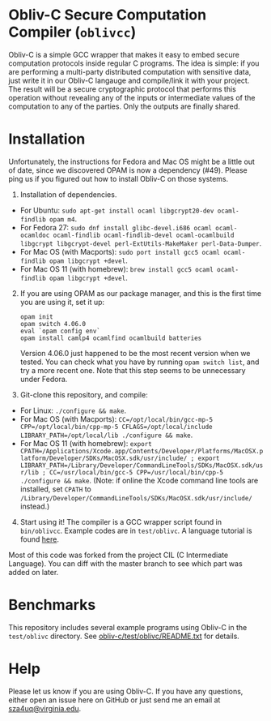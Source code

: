 Obliv-C Secure Computation Compiler (`oblivcc`)
===============================================

Obliv-C is a simple GCC wrapper that makes it easy to embed secure computation protocols inside regular C programs. The idea is simple: if you are performing a multi-party distributed computation with sensitive data, just write it in our Obliv-C langauge and compile/link it with your project. The result will be a secure cryptographic protocol that performs this operation without revealing any of the inputs or intermediate values of the computation to any of the parties. Only the outputs are finally shared.

# Installation
Unfortunately, the instructions for Fedora and Mac OS might be a little out of date, since we discovered OPAM is now a dependency (#49). Please ping us if you figured out how to install Obliv-C on those systems.

1. Installation of dependencies.
  * For Ubuntu: `sudo apt-get install ocaml libgcrypt20-dev ocaml-findlib opam m4`.
  * For Fedora 27: `sudo dnf install glibc-devel.i686 ocaml ocaml-ocamldoc ocaml-findlib ocaml-findlib-devel ocaml-ocamlbuild libgcrypt libgcrypt-devel perl-ExtUtils-MakeMaker perl-Data-Dumper`.
  * For Mac OS (with Macports): `sudo port install gcc5 ocaml ocaml-findlib opam libgcrypt +devel`.
  * For Mac OS 11 (with homebrew): `brew install gcc5 ocaml ocaml-findlib opam libgcrypt +devel`.

2. If you are using OPAM as our package manager, and this is the first time you are using it, set it up:
   ```
   opam init
   opam switch 4.06.0
   eval `opam config env`
   opam install camlp4 ocamlfind ocamlbuild batteries
   ```
   Version 4.06.0 just happened to be the most recent version when we tested. You can check what you have by running `opam switch list`, and try a more recent one.
   Note that this step seems to be unnecessary under Fedora.

3. Git-clone this repository, and compile:
  * For Linux: `./configure && make`.
  * For Mac OS (with Macports): `CC=/opt/local/bin/gcc-mp-5 CPP=/opt/local/bin/cpp-mp-5 CFLAGS=/opt/local/include LIBRARY_PATH=/opt/local/lib ./configure && make`.
  * For Mac OS 11 (with homebrew): `export CPATH=/Applications/Xcode.app/Contents/Developer/Platforms/MacOSX.platform/Developer/SDKs/MacOSX.sdk/usr/include/ ; export LIBRARY_PATH=/Library/Developer/CommandLineTools/SDKs/MacOSX.sdk/usr/lib ; CC=/usr/local/bin/gcc-5 CPP=/usr/local/bin/cpp-5 ./configure && make`.
    (Note: if online the Xcode command line tools are installed, set `CPATH` to `/Library/Developer/CommandLineTools/SDKs/MacOSX.sdk/usr/include/` instead.)

4. Start using it! The compiler is a GCC wrapper script found in `bin/oblivcc`. Example codes are in `test/oblivc`. A language tutorial is found [here](http://goo.gl/TXzxD0).

Most of this code was forked from the project CIL (C Intermediate Language). You can diff with the master branch to see which part was added on later.

# Benchmarks

This repository includes several example programs using Obliv-C in the `test/oblivc` directory.  See [obliv-c/test/oblivc/README.txt](https://github.com/samee/obliv-c/blob/obliv-c/test/oblivc/README.txt) for details.

# Help

Please let us know if you are using Obliv-C.  If you have any questions, either open an issue here on GitHub or just send me an email at sza4uq@virginia.edu.
